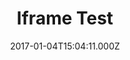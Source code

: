 ---
templateKey: blog-post
featuredImage: /img/flavor_wheel.jpg
title: Iframe Test
date: 2017-01-04T15:04:11.000Z
description: This is an Iframe test
source: http://www.espn.com/soccer/fifa-world-cup/4/blog/post/3561217/croatia-survive-england-onslaughtthrive-in-extra-time-to-reach-world-cup-final
tags:
  - Podcast
  - Lifestyle
featured: false
---